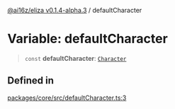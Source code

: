 [@ai16z/eliza v0.1.4-alpha.3](../index.md) / defaultCharacter

# Variable: defaultCharacter

> `const` **defaultCharacter**: [`Character`](../type-aliases/Character.md)

## Defined in

[packages/core/src/defaultCharacter.ts:3](https://github.com/NeelClaudel/shibo-eliza1.5/blob/main/packages/core/src/defaultCharacter.ts#L3)

